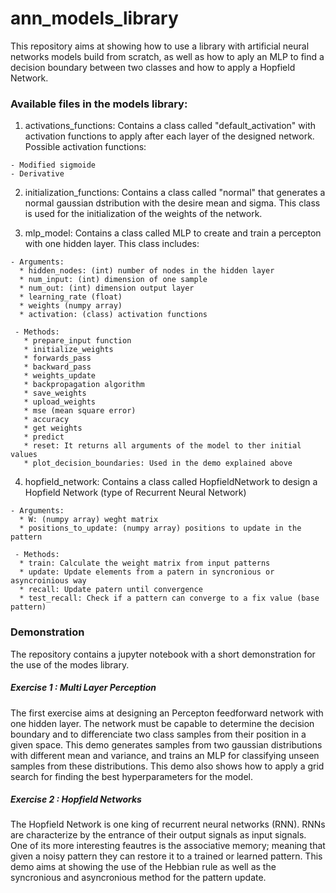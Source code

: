 # ann_models_library

This repository aims at showing how to use a library with artificial neural networks models build from scratch, as well as how to aply an MLP to find a decision boundary between two classes and how to apply a Hopfield Network. 

### Available files in the models library:

  1. activations_functions: Contains a class called "default_activation" with activation functions to apply after each layer of the designed network. Possible activation functions:
  
    - Modified sigmoide
    - Derivative
                          
  2. initialization_functions: Contains a class called "normal" that generates a normal gaussian dstribution with the desire mean and sigma. This class is used for the                                    initialization of the weights of the network. 
  
  3. mlp_model: Contains a class called MLP to create and train a percepton with one hidden layer. This class includes:
                             
    - Arguments:
      * hidden_nodes: (int) number of nodes in the hidden layer
      * num_input: (int) dimension of one sample
      * num_out: (int) dimension output layer 
      * learning_rate (float)
      * weights (numpy array)
      * activation: (class) activation functions

     - Methods:
       * prepare_input function
       * initialize_weights
       * forwards_pass
       * backward_pass
       * weights_update
       * backpropagation algorithm
       * save_weights 
       * upload_weights
       * mse (mean square error)
       * accuracy 
       * get weights
       * predict
       * reset: It returns all arguments of the model to ther initial values
       * plot_decision_boundaries: Used in the demo explained above

  4. hopfield_network: Contains a class called HopfieldNetwork to design a Hopfield Network (type of Recurrent Neural Network)
                              
    - Arguments:
      * W: (numpy array) weght matrix
      * positions_to_update: (numpy array) positions to update in the pattern 

     - Methods:
      * train: Calculate the weight matrix from input patterns
      * update: Update elements from a patern in syncronious or asyncroinious way
      * recall: Update patern until convergence
      * test_recall: Check if a pattern can converge to a fix value (base pattern)
                              
### Demonstration
The repository contains a jupyter notebook with a short demonstration for the use of the modes library. 
 
##### Exercise 1 : Multi Layer Perception 
The first exercise aims at designing an Percepton feedforward network with one hidden layer. The network must be capable to determine the decision boundary and to differenciate two class samples from their position in a given space. This demo generates samples from two gaussian distributions with different mean and variance, and trains an MLP for classifying unseen samples from these distributions. This demo also shows how to apply a grid search for finding the best hyperparameters for the model.
 
##### Exercise 2 : Hopfield Networks
The Hopfield Network is one king of recurrent neural networks (RNN). RNNs are characterize by the entrance of their output signals as input signals. One of its more interesting feautres is the associative memory; meaning that given a noisy pattern they can restore it to a trained or learned pattern. This demo aims at showing the use of the Hebbian rule as well as the syncronious and asyncronious method for the pattern update. 
 
                              
                              
                              
                              

